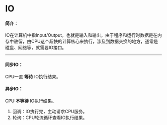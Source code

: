 # IO

#### 简介：

IO在计算机中指Input/Output，也就是输入和输出。由于程序和运行时数据是在内存中驻留，由CPU这个超快的计算核心来执行，涉及到数据交换的地方，通常是磁盘、网络等，就需要IO接口。

---

#### 同步IO：

  CPU一直 **等待** IO执行结果。

#### 异步IO：

  CPU **不等待** IO执行结果。

  1. 回调：IO执行完，主动请求CPU服务。
  2. 轮询：CPU轮流循环查看IO执行结果。

